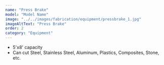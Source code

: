 ```yaml
---
name: "Press Brake"
model: "Model Name"
image: "../../images/fabrication/equipment/pressbrake_1.jpg"
imageAltText: "Press Brake"
order: 2
category: "Equipment"
---
```


* 5'x8' capacity
* Can cut Steel, Stainless Steel, Aluminum, Plastics, Composites, Stone, etc.